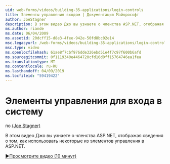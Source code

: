 ```yaml
---
uid: web-forms/videos/building-35-applications/login-controls
title: Элементы управления входом | Документация Майкрософт
author: JoeStagner
description: В этом видео Джо вы узнаете о членства ASP.NET, отображая сведения о том, как использовать некоторые из элементов управления в ASP.NET.
ms.author: riande
ms.date: 06/04/2009
ms.assetid: 20dcff15-d8e3-4fee-942e-50fd8bc02e14
msc.legacyurl: /web-forms/videos/building-35-applications/login-controls
msc.type: video
ms.openlocfilehash: 61ae8f7cbf976dde326ebd51e4f7c97f600b6afd
ms.sourcegitcommit: 0f1119340e4464720cfd16d0ff15764746ea1fea
ms.translationtype: MT
ms.contentlocale: ru-RU
ms.lasthandoff: 04/09/2019
ms.locfileid: "59419422"
---
```

# <a name="login-controls"></a>Элементы управления для входа в систему

по [(Joe Stagner)](https://github.com/JoeStagner)

В этом видео Джо вы узнаете о членства ASP.NET, отображая сведения о том, как использовать некоторые из элементов управления в ASP.NET.

[&#9654;Просмотрите видео (10 минут)](https://channel9.msdn.com/Blogs/ASP-NET-Site-Videos/login-controls)
